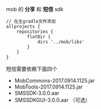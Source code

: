 mob 的 **分享** 和 **短信** sdk

```
// 在主gradle文件添加
allprojects {
    repositories {
        flatDir {
            dirs '../mob/libs'
        }
    }
}
```


短信需要依赖下面四个
- MobCommons-2017.0914.1125.jar
- MobTools-2017.0914.1125.jar
- SMSSDK-3.0.0.aar
- SMSSDKGUI-3.0.0.aar   （可选）